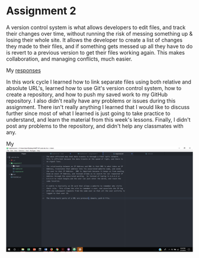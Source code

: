 # Assignment 2

A version control system is what allows developers to edit files, and track their changes over time, without running the risk of messing something up & losing their whole site.  It allows the developer to create a list of changes they made to their files, and if something gets messed up all they have to do is revert to a previous version to get their files working again.  This makes collaboration, and managing conflicts, much easier.

My [responses](./responses.txt)

In this work cycle I learned how to link separate files using both relative and absolute URL's, learned how to use Git's version control system, how to create a repository, and how to push my saved work to my GitHub repository.
I also didn't really have any problems or issues during this assignment.
There isn't really anything I learned that I would like to discuss further since most of what I learned is just going to take practice to understand, and learn the material from this week's lessons.
Finally, I didn't post any problems to the repository, and didn't help any classmates with any.

My ![progress](./images/Part8.png)
